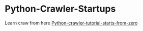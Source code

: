 # Python-Crawler-Startups

Learn craw from here [Python-crawler-tutorial-starts-from-zero](https://github.com/CriseLYJ/Python-crawler-tutorial-starts-from-zero/blob/master/code_demo/douban.py)
